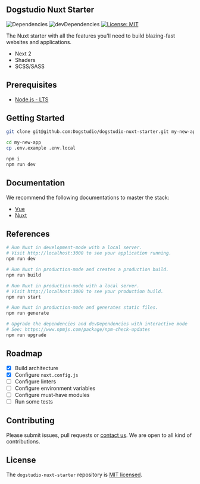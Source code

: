 ## Dogstudio Nuxt Starter

![Dependencies](https://david-dm.org/Dogstudio/dogstudio-nuxt-starter/status.svg)
![devDependencies](https://david-dm.org/Dogstudio/dogstudio-nuxt-starter/dev-status.svg)
[![License: MIT](https://img.shields.io/badge/License-MIT-yellow.svg)](/LICENSE.md)

The Nuxt starter with all the features you'll need to build blazing-fast websites and applications.

- Next 2
- Shaders
- SCSS/SASS

## Prerequisites

- [Node.js - LTS](https://nodejs.org/en/download/)

## Getting Started

```bash
git clone git@github.com:Dogstudio/dogstudio-nuxt-starter.git my-new-app
```

```bash
cd my-new-app
cp .env.example .env.local
```

```bash
npm i
npm run dev
```

## Documentation

We recommend the following documentations to master the stack:

- [Vue](https://vuejs.org/v2/guide/)
- [Nuxt](https://nuxtjs.org/docs/get-started/installation)

## References

```bash
# Run Nuxt in development-mode with a local server.
# Visit http://localhost:3000 to see your application running.
npm run dev

# Run Nuxt in production-mode and creates a production build.
npm run build

# Run Nuxt in production-mode with a local server.
# Visit http://localhost:3000 to see your production build.
npm run start

# Run Nuxt in production-mode and generates static files.
npm run generate

# Upgrade the dependencies and devDependencies with interactive mode
# See: https://www.npmjs.com/package/npm-check-updates
npm run upgrade
```

## Roadmap

- [x] Build architecture
- [x] Configure `nuxt.config.js`
- [ ] Configure linters
- [ ] Configure environment variables
- [ ] Configure must-have modules
- [ ] Run some tests

## Contributing

Please submit issues, pull requests or [contact us](devops@dogstudio.be). We are open to all kind of contributions.

## License

The `dogstudio-nuxt-starter` repository is [MIT licensed](/LICENSE.md).
